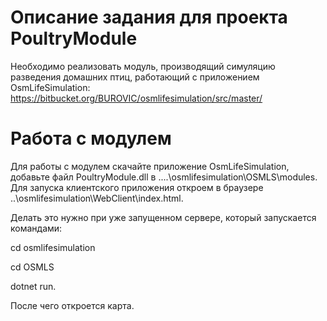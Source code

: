 # Описание задания для проекта PoultryModule
Необходимо реализовать модуль, производящий симуляцию разведения домашних птиц, работающий с приложением OsmLifeSimulation: https://bitbucket.org/BUROVIC/osmlifesimulation/src/master/

# Работа с модулем
Для работы с модулем скачайте приложение OsmLifeSimulation, добавьте файл PoultryModule.dll в ..\..\osmlifesimulation\OSMLS\modules. Для запуска клиентского приложения откроем в браузере ..\osmlifesimulation\WebClient\index.html. 

Делать это нужно при уже запущенном сервере, который запускается командами:

cd osmlifesimulation

cd OSMLS

dotnet run.

После чего откроется карта.
